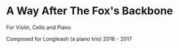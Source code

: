 
A Way After The Fox's Backbone
===============================================================================

For Violin, Cello and Piano 

Composed for Longleash (a piano trio) 2016 - 2017

